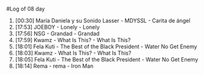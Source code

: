 #Log of 08 day

1. [00:30] María Daniela y su Sonido Lasser - MDYSSL - Carita de ángel
1. [17:53] JOEBOY - Lonely - Lonely
1. [17:56] NSG - Grandad - Grandad
1. [17:59] Kwamz - What Is This? - What Is This?
1. [18:01] Fela Kuti - The Best of the Black President - Water No Get Enemy
1. [18:03] Kwamz - What Is This? - What Is This?
1. [18:05] Fela Kuti - The Best of the Black President - Water No Get Enemy
1. [18:14] Rema - rema - Iron Man
